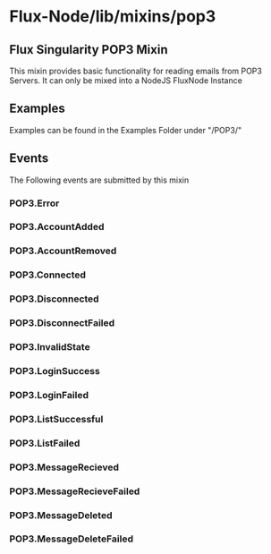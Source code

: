 Flux-Node/lib/mixins/pop3
=========

Flux Singularity POP3 Mixin
---------

This mixin provides basic functionality for reading emails from POP3 Servers.  It can only be mixed into a NodeJS FluxNode Instance


## Examples

Examples can be found in the Examples Folder under "/POP3/"

## Events

The Following events are submitted by this mixin

### POP3.Error

### POP3.AccountAdded

### POP3.AccountRemoved

### POP3.Connected

### POP3.Disconnected

### POP3.DisconnectFailed

### POP3.InvalidState

### POP3.LoginSuccess

### POP3.LoginFailed

### POP3.ListSuccessful

### POP3.ListFailed

### POP3.MessageRecieved

### POP3.MessageRecieveFailed

### POP3.MessageDeleted

### POP3.MessageDeleteFailed

